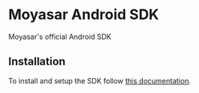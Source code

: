 # Moyasar Android SDK

Moyasar's official Android SDK

## Installation

To install and setup the SDK follow [this documentation](https://docs.moyasar.com/android-sdk).
